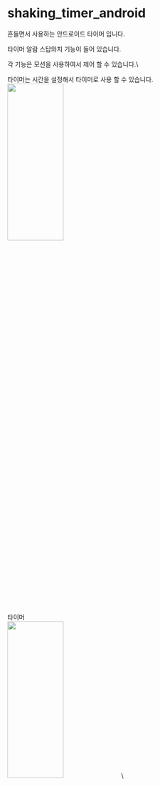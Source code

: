 # shaking_timer_android

흔들면서 사용하는 안드로이드 타이머 입니다.

타이머 알람  스탑와치 기능이 들어 있습니다.

각 기능은 모션을 사용하여서 제어 할 수 있습니다.\

타이머는 시간을 설정해서 타이머로 사용 할 수 있습니다.\
<img src="https://user-images.githubusercontent.com/59274370/139624500-84647a94-b8c2-4892-a801-f439f183ee7a.jpg"  width="50%" height="30%">

타이머\
<img src="https://user-images.githubusercontent.com/59274370/139624494-694b2a00-ce02-4c9c-9aaa-79d26102a907.jpg"  width="50%" height="30%">
\





